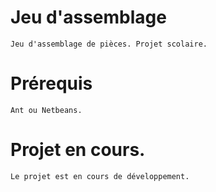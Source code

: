 # Jeu d'assemblage
    Jeu d'assemblage de pièces. Projet scolaire.

# Prérequis
    Ant ou Netbeans.

# Projet en cours.
    Le projet est en cours de développement.